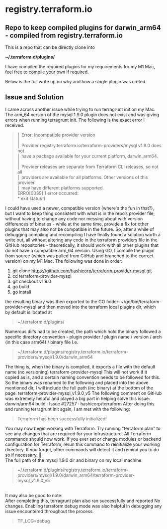 # registry.terraform.io
## Repo to keep compiled plugins for darwin_arm64  - compiled from registry.terraform.io

This is a repo that can be directly clone into 

**~/.terraform.d/plugins/**

I have compiled the required plugins for my requirements for my M1 Mac, feel free to compile your own if required.

Below is the full write up on why and how a single plugin was creted.

## Issue and Solution

I came across another issue while trying to run terragrunt init on my Mac. The arm_64 version of the mysql 1.9.0 plugin does not exist and was giving errors when running terragrunt init. The following is the exact error I received.
 
> │ Error: Incompatible provider version <br />
> │ <br />
> │ Provider registry.terraform.io/terraform-providers/mysql  v1.9.0 does not <br />
> │ have a package available for your current platform, darwin_arm64. <br />
> │ <br />
> │ Provider releases are separate from Terraform CLI releases, so not all <br />
> │ providers are available for all platforms. Other versions of this provider <br />
> │ may have different platforms supported. <br />
> ERRO[0039] 1 error occurred: <br />
> \* exit status 1 <br />
 
I could have used a newer, compatible version (where's the fun in that?), but I want to keep thing consistent with what is in the repo’s provider file, without having to change any code nor messing about with version differences of binaries - while at the same time, provide a fix for other plugins that may also not be compatible in the future. So, after a while of debugging compiling and recompiling I have finally found a solution worth a write out, all without altering any code in the terraform providers file in the GitHub repositories - theoretically, it should work with all other plugins that do not have a compatible arm_64 version.
Using GO, I compile the plugin from source (which was pulled from GitHub and branched to the correct version) on my M1 Mac.
The following was done in order:


1. git clone https://github.com/hashicorp/terraform-provider-mysql.git
2. cd terraform-provider-mysql
3. git checkout v1.9.0
4. go build
5. go install <br />

the resulting binary was then exported to the GO folder: ~/go/bin/terraform-provider-mysql
and then moved into the terraform local plugins dir, which by default is located at 
> ~/.terraform.d/plugins/

Numerous dir’s had to be created, the path which hold the binary followed a specific directory convention - plugin provider / plugin name / version / arch (in this case arm64) / binary file I.e.
> ~/.terraform.d/plugins/registry.terraform.io/terraform-providers/mysql/1.9.0/darwin_arm64

The thing is, when the binary is compiled, it exports a file with the default name (no versioning)
terraform-provider-mysql
This will not work if it copied as is, and a certain naming convention needs to be followed for this. So the binary was renamed to the following and placed into the above mentioned dir, I will include the full path (inc binary) at the bottom of the page.
terraform-provider-mysql_v1.9.0_v5
The following comment on GitHub was extremely helpful and played a big part in helping solve this issue: darwin/arm64 build · Issue #27257 · hashicorp/terraform 
After doing this and running terragrunt init again, I am met with the following:
> Terraform has been successfully initialized!

You may now begin working with Terraform. Try running "terraform plan" to see
any changes that are required for your infrastructure. All Terraform commands
should now work.
If you ever set or change modules or backend configuration for Terraform,
rerun this command to reinitialize your working directory. If you forget, other
commands will detect it and remind you to do so if necessary.
:partying_face:  <br />
The full path of the mysql 1.9.0 dir and binary on my local machine:
 <br />
> ~/.terraform.d/plugins/registry.terraform.io/terraform-providers/mysql/1.9.0/darwin_arm64/terraform-provider-mysql_v1.9.0_v5
 <br />
It may also be good to note: <br />
After completing this, terragrunt plan also ran successfully and reported No changes.
Enabling terraform debug mode was also helpful in debugging any issue encountered throughout the process. <br \>

> TF_LOG=debug  
